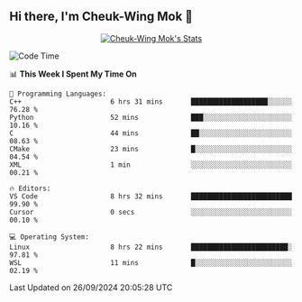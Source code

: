## Hi there, I'm Cheuk-Wing Mok 👋

<!--
**mozro0327/mozro0327** is a ✨ _special_ ✨ repository because its `README.md` (this file) appears on your GitHub profile.

Here are some ideas to get you started:

- 🔭 I’m currently working on ...
- 🌱 I’m currently learning ...
- 👯 I’m looking to collaborate on ...
- 🤔 I’m looking for help with ...
- 💬 Ask me about ...
- 📫 How to reach me: ...
- 😄 Pronouns: ...
- ⚡ Fun fact: ...
-->

<p align="center">
  <a href="https://github.com/mozro0327" class="rich-diff-level-one">
    <img src="https://github-readme-stats.vercel.app/api?username=mozro0327&title_color=333&text_color=777" alt="Cheuk-Wing Mok's Stats" >
    <!-- &hide=issues
    <img src="https://github-readme-stats.vercel.app/api?username=mozro0327&hide=issues&title_color=333&text_color=777" alt="Cheuk-Wing Mok's Stats" >
    -->
  </a>
</p>

<!--START_SECTION:waka-->
![Code Time](http://img.shields.io/badge/Code%20Time-2%2C941%20hrs%2052%20mins-blue)

📊 **This Week I Spent My Time On** 

```text
💬 Programming Languages: 
C++                      6 hrs 31 mins       ███████████████████░░░░░░   76.28 % 
Python                   52 mins             ███░░░░░░░░░░░░░░░░░░░░░░   10.16 % 
C                        44 mins             ██░░░░░░░░░░░░░░░░░░░░░░░   08.63 % 
CMake                    23 mins             █░░░░░░░░░░░░░░░░░░░░░░░░   04.54 % 
XML                      1 min               ░░░░░░░░░░░░░░░░░░░░░░░░░   00.21 % 

🔥 Editors: 
VS Code                  8 hrs 32 mins       █████████████████████████   99.90 % 
Cursor                   0 secs              ░░░░░░░░░░░░░░░░░░░░░░░░░   00.10 % 

💻 Operating System: 
Linux                    8 hrs 22 mins       ████████████████████████░   97.81 % 
WSL                      11 mins             █░░░░░░░░░░░░░░░░░░░░░░░░   02.19 % 
```


 Last Updated on 26/09/2024 20:05:28 UTC
<!--END_SECTION:waka-->
